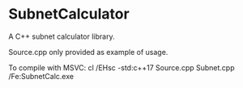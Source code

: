 # SubnetCalculator
A C++ subnet calculator library.

Source.cpp only provided as example of usage.

To compile with MSVC:
cl /EHsc -std:c++17 Source.cpp Subnet.cpp /Fe:SubnetCalc.exe
